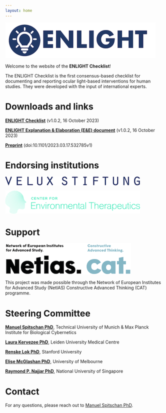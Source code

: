 ```yaml
---
layout: home
---
```


![ENLIGHT Logo](logo.png)

Welcome to the website of the **ENLIGHT Checklist**!

The ENLIGHT Checklist is the first consensus-based checklist for documenting and reporting ocular light-based interventions for human studies. They were developed with the input of international experts.


Downloads and links
===================

**[ENLIGHT Checklist](https://github.com/ENLIGHT-Project/ENLIGHT-Checklist/blob/06ee653046cffe833753028c2b4bc71cdb6a711b/1.0.2/ENLIGHT_Checklist_Release_1.0.2_20231016.pdf)** (v1.0.2, 16 October 2023)

**[ENLIGHT Explanation & Elaboration (E&E) document](https://github.com/ENLIGHT-Project/ENLIGHT-Checklist/blob/06ee653046cffe833753028c2b4bc71cdb6a711b/1.0.2/ENLIGHT_E%26E_Release_1.0.2_20231016.pdf)** (v1.0.2, 16 October 2023)

**[Preprint](https://www.biorxiv.org/content/10.1101/2023.03.17.532785v1)** (doi:10.1101/2023.03.17.532785v1)


Endorsing institutions
======================

[![VELUX Stiftung](logo_velux.png)](https://veluxstiftung.ch/)

[![CET Logo](logo_cet.png)](https://cet.org/)


Support
==================

[![NETIAS CAT](logo_netias.png)](http://netias.science/project_constructive-advanced-thinking)

This project was made possible through the Network of European Institutes for Advanced Study (NetIAS) Constructive Advanced Thinking (CAT) programme.


Steering Committee
==================

**[Manuel Spitschan PhD](https://www.professoren.tum.de/en/spitschan-manuel)**, Technical University of Munich & Max Planck Institute for Biological Cybernetics

**[Laura Kervezee PhD](https://ccb.lumc.nl/research/circadian-clocks-99/laura-kervezee-374)**, Leiden University Medical Centre

**[Renske Lok PhD](https://profiles.stanford.edu/renske-lok)**, Stanford University

**[Elise McGlashan PhD](https://findanexpert.unimelb.edu.au/profile/1030083-elise-mcglashan)**, University of Melbourne

**[Raymond P. Najjar PhD](https://discovery.nus.edu.sg/9565-raymond-najjar)**, National University of Singapore

Contact
=======

For any questions, please reach out to [Manuel Spitschan PhD](mailto:manuel.spitschan@tum.de).
